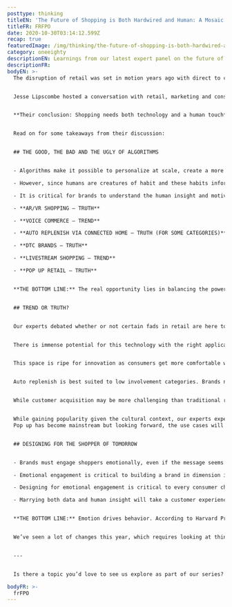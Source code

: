 ```yaml
---
posttype: thinking
titleEN: 'The Future of Shopping is Both Hardwired and Human: A Mosaic OneEighty Session Recap'
titleFR: FRFPO
date: 2020-10-30T03:14:12.599Z
recap: true
featuredImage: /img/thinking/the-future-of-shopping-is-both-hardwired-and-human.jpg
category: oneeighty
descriptionEN: Learnings from our latest expert panel on the future of shopping
descriptionFR:
bodyEN: >-
  The disruption of retail was set in motion years ago with direct to consumer and e-commerce. However, this year has been one of rapid change – from the way we connect to how we shop and what we shop for, our world is now almost entirely virtual. This begs the question – will the future of shopping be hardwired in algorithm, analytics and auto-purchases? Or will we see a return to the emotional and human experience of shopping?


  Jesse Lipscombe hosted a conversation with retail, marketing and consumer behavior experts Melissa Gonzalez, Dr. Chris Gray and Eric Bogart, who debated this question.


  **Their conclusion: Shopping needs both technology and a human touch**


  Read on for some takeaways from their discussion:


  ## THE GOOD, THE BAD AND THE UGLY OF ALGORITHMS


  - Algorithms make it possible to personalize at scale, create a more relevant and frictionless experience for the consumer, all while creating efficiencies for brands.

  - However, since humans are creatures of habit and these habits inform the algorithm, there is potential for misfires which can lead to consumer frustration, echo chambers, or even a lack of trust from the consumer. ​

  - It is critical for brands to understand the human insight and motivations that drive their behavior and choices. This understanding should be used to inform better algorithms. ​

  - **AR/VR SHOPPING – TRUTH**

  - **VOICE COMMERCE – TREND**

  - **AUTO REPLENISH VIA CONNECTED HOME – TRUTH (FOR SOME CATEGORIES)**

  - **DTC BRANDS – TRUTH**

  - **LIVESTREAM SHOPPING – TREND**

  - **POP UP RETAIL – TRUTH**


  **THE BOTTOM LINE:** The real opportunity lies in balancing the power of data and algorithms with human insights and behavior. The future is about hardwired and human elements working in tandem to inform a better experience.


  ## TREND OR TRUTH?


  Our experts debated whether or not certain fads in retail are here to stay – their answers may surprise you!


  There is immense potential for this technology with the right application. AR/VR needs to be helpful to making a purchase decision, not just entertaining if it is to add value for the shopper.


  This space is ripe for innovation as consumers get more comfortable with using smart speakers. The shopping experience needs to be elevated before more consumers adopt shopping this way.


  Auto replenish is best suited to low involvement categories. Brands need to be careful not to take away the shopper’s sense of control when it comes to more emotional or high involvement categories.


  While customer acquisition may be more challenging than traditional retail, the ability to have full control on the consumer experience remains lucrative.


  While gaining popularity given the cultural context, our experts expect it to normalize and become part of how a brand activates when it makes sense.
  Pop up has become mainstream but looking forward, the use cases will continue to broaden from product launches to test markets, test layouts and the like.


  ## DESIGNING FOR THE SHOPPER OF TOMORROW


  - Brands must engage shoppers emotionally, even if the message seems functional. Since shopping is a future-oriented activity, people buy based on their aspirations.

  - Emotional engagement is critical to building a brand in dimension in today’s world, especially as algorithms compete for consumer attention and influence how shoppers discover new products.

  - Designing for emotional engagement is critical to every consumer channel whether or not the interaction is physical or digital.

  - Marrying both data and human insight will take a customer experience from good to exceptional.


  **THE BOTTOM LINE:** Emotion drives behavior. According to Harvard Professor Gerald Zaltman, 90-95% of the decisions we make are based on emotion. Brands that strategically design for emotional engagement at each step on a shopper’s path to purchase are poised to win the sale.


  We’ve seen a lot of changes this year, which requires looking at things a little differently. We hope that Mosaic OneEighty has taught you how to flip the script and think outside the box to innovate – in business, marketing and life.


  ---


  Is there a topic you’d love to see us explore as part of our series? Think you’d make a great panelist? Email us at <mailto:oneeighty@mosaic.com>.

bodyFR: >-
  frFPO
---
```

